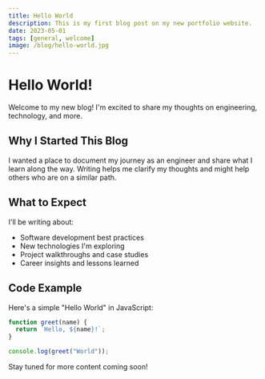 ```yaml
---
title: Hello World
description: This is my first blog post on my new portfolio website.
date: 2023-05-01
tags: [general, welcome]
image: /blog/hello-world.jpg
---
```


# Hello World!

Welcome to my new blog! I'm excited to share my thoughts on engineering, technology, and more.

## Why I Started This Blog

I wanted a place to document my journey as an engineer and share what I learn along the way. Writing helps me clarify my thoughts and might help others who are on a similar path.

## What to Expect

I'll be writing about:

- Software development best practices
- New technologies I'm exploring
- Project walkthroughs and case studies
- Career insights and lessons learned

## Code Example

Here's a simple "Hello World" in JavaScript:

```javascript
function greet(name) {
  return `Hello, ${name}!`;
}

console.log(greet("World"));
```

Stay tuned for more content coming soon!
